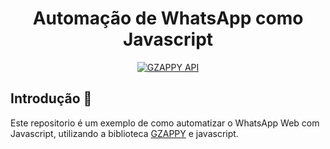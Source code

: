 <div align="center">
    <h1>Automação de WhatsApp como Javascript</h1>
    <a href="https://gzappy.com"><img src="https://img.shields.io/badge/LUAL-UTILS-blue" alt="GZAPPY API" /></a>
</div>

## Introdução 📖

Este repositorio é um exemplo de como automatizar o WhatsApp Web com Javascript, utilizando a biblioteca [GZAPPY](https://gzappy.com) e javascript.
